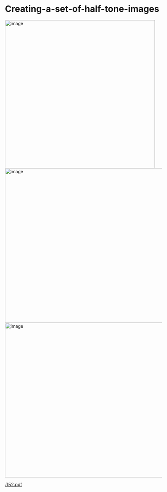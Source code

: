 # Creating-a-set-of-half-tone-images

<img width="481" height="477" alt="image" src="https://github.com/user-attachments/assets/8b10ab6a-53c5-4735-b4f4-5994db610230" />

<img width="517" height="498" alt="image" src="https://github.com/user-attachments/assets/78969afe-5f64-4afe-b7e8-02fb3b41f0f3" />

<img width="516" height="498" alt="image" src="https://github.com/user-attachments/assets/a074ea2d-2259-4467-820d-3aeafc9902be" />

[ЛБ2.pdf](https://github.com/user-attachments/files/22196456/2.pdf)
